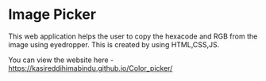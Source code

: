 # Image Picker
This web application helps the user to copy the hexacode and RGB from the image using eyedropper. This is created by using HTML,CSS,JS.

You can view the website here - https://kasireddihimabindu.github.io/Color_picker/
